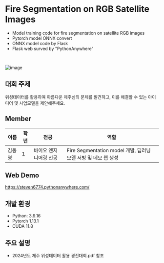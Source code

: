 # Fire Segmentation on RGB Satellite Images
- Model training code for fire segmentation on satellite RGB images
- Pytorch model ONNX convert
- ONNX model code by Flask
- Flask web surved by "PythonAnywhere"
<br>

![image](https://github.com/user-attachments/assets/45953782-9b80-4efe-85e3-4e27d637a43f)

## 대회 주제
위성데이터를 활용하여 아름다운 제주섬의 문제를 발견하고, 이를 해결할 수 있는 아이디어 및 사업모델을 제안해주세요. 

## Member
| 이름       | 학년 | 전공          | 역할                          |
|------------|-----|---------------|------------------------------|
| 김동영    | 1    | 바이오 엔지니어링 전공 | Fire Segmentation model 개발, 딥러닝 모델 서빙 및 데모 웹 생성 |

## Web Demo
https://steven6774.pythonanywhere.com/

## 개발 환경
- Python: 3.9.16
- Pytorch 1.13.1
- CUDA 11.8

## 주요 설명
- 2024년도 제주 위성데이터 활용 경진대회.pdf 참조
